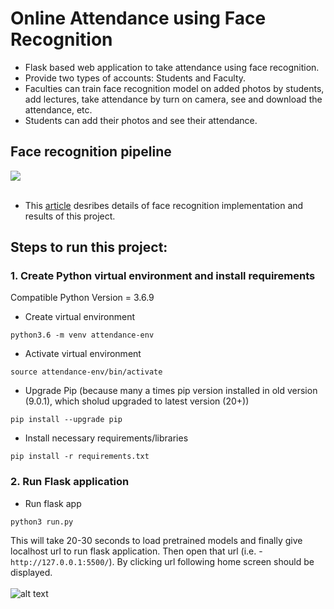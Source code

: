 # Online Attendance using Face Recognition
- Flask based web application to take attendance using face recognition.
- Provide two types of accounts: Students and Faculty.
- Faculties can train face recognition model on added photos by students, add lectures, take attendance by turn on camera, see and download the attendance, etc.
- Students can add their photos and see their attendance.

## Face recognition pipeline 
 ![](Attendance.png) <br></br>
- This [article](https://karm216.github.io/Fastpages-Notebooks/fastpages/jupyter/2021/03/25/face_recognization.html) desribes details of face recognition implementation and results of this project.

## Steps to run this project:
### 1. Create Python virtual environment and install requirements
Compatible Python Version = 3.6.9
- Create virtual environment
```
python3.6 -m venv attendance-env
```
- Activate virtual environment
```
source attendance-env/bin/activate
```
- Upgrade Pip (because many a times pip version installed in old version (9.0.1), which sholud upgraded to latest version (20+))
 ```
 pip install --upgrade pip
 ``` 
- Install necessary requirements/libraries
```
pip install -r requirements.txt
```
### 2. Run Flask application
- Run flask app
```
python3 run.py
```
This will take 20-30 seconds to load pretrained models and finally give localhost url to run flask application. Then open that url (i.e. - `http://127.0.0.1:5500/`). 
By clicking url following home screen should be displayed.
<br></br>
![alt text](/Home.png?raw=true)
